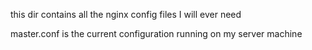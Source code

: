 this dir contains all the nginx config files I will ever need

master.conf is the current configuration running on my server machine
